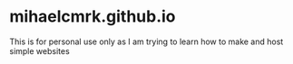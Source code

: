 # mihaelcmrk.github.io

This is for personal use only as I am trying to learn how to make and host simple websites
